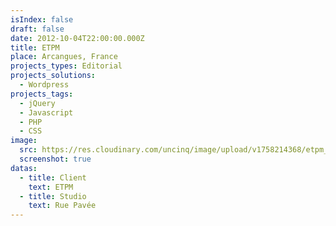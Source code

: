 ```yaml
---
isIndex: false
draft: false
date: 2012-10-04T22:00:00.000Z
title: ETPM
place: Arcangues, France
projects_types: Editorial
projects_solutions:
  - Wordpress
projects_tags:
  - jQuery
  - Javascript
  - PHP
  - CSS
image:
  src: https://res.cloudinary.com/uncinq/image/upload/v1758214368/etpm_hb6bhq.png
  screenshot: true
datas:
  - title: Client
    text: ETPM
  - title: Studio
    text: Rue Pavée
---
```

